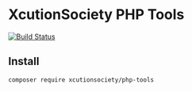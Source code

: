 # XcutionSociety PHP Tools

[![Build Status](https://img.shields.io/badge/packagist-v0.0.1-blue.svg)](https://packagist.org/packages/xcutionsociety/php-tools)

## Install
```composer
composer require xcutionsociety/php-tools
```
